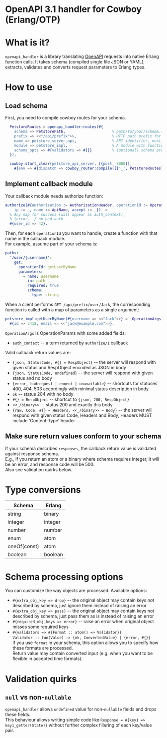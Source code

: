 OpenAPI 3.1 handler for Cowboy (Erlang/OTP)
=================

# What is it?
`openapi_handler` is a library translating [OpenAPI](https://spec.openapis.org/oas/v3.1.0) requests
into native Erlang function calls. It takes schema (compiled single file JSON or YAML), extracts, validates
and converts request parameters to Erlang types.

# How to use

## Load schema
First, you need to compile cowboy routes for your schema.  
```erlang
  PetstoreRoutes = openapi_handler:routes(#{
    schema => PetstorePath,                     % path/to/your/schema.{json,yaml}
    prefix => <<"/api/prefix">>,                % HTTP path prefix for your API
    name => petstore_server_api,                % API identifier, must be unique
    module => petstore_impl,                    % A module with functions to call
    schema_opts => #{validators => #{}}         % (optional) schema processing options (see below)
  }),

  cowboy:start_clear(petstore_api_server, [{port, 8000}],
    #{env => #{dispatch => cowboy_router:compile([{'_', PetstoreRoutes}])}}),
```

## Implement callback module
Your callback module needs authorize function:
```erlang
authorize(#{authorization := AuthorizationHeader, operationId := OperationId, args := OperationParams,
    ip := _, name := ApiName, accept := _}) ->
  % Any map for success (will appear as auth_context),
  % {error, _} on bad auth
  #{user_id => 42}.
```

Then, for each `operationId` you want to handle, create a function with that name in the callback module.  
For example, assume part of your schema is:
```yaml
paths:
  '/user/{username}':
    get:
      operationId: getUserByName
      parameters:
        - name: username
          in: path
          required: true
          schema:
            type: string
```

When a client performs `GET /api/prefix/user/Jack`, the corresponding function is called
with a map of parameters as a single argument:
```erlang
petstore_impl:getUserByName(#{username => <<"Jack">>} = _OperationArgs) ->
  #{id => 3418, email => <<"jack@example.com">>}.
```

`OperationArgs` is OperationParams with some added fields:
  * `auth_context` -- a term returned by `authorize/1` callback


Valid callback return values are:
  * `{json, StatusCode, #{} = RespObject}` -- the server will respond with given status and RespObject encoded as JSON in body
  * `{json, StatusCode, undefined}` -- the server will respond with given status and no body
  * `{error, badrequest | enoent | unavailable}` -- shortcuts for statuses 400, 404, 503 accordingly with minimal status description in body
  * `ok` -- status 204 with no body
  * `#{} = RespObject` -- shortcut to `{json, 200, RespObject}`
  * `<<_/binary>>` -- status 200 and exactly this body
  * `{raw, Code, #{} = Headers, <<_/binary>> = Body}` -- the server will respond with given status Code, Headers and Body, Headers MUST include 'Content-Type' header

## Make sure return values conform to your schema
If your schema describes `responses`, the callback return value is validated against response schema.  
E.g., if you return an atom or a binary where schema requires integer, it will be an error, and response code will be 500.  
Also see validation quirks below.

# Type conversions
| Schema | Erlang |
| ----   | ----   |
| string | binary |
| integer| integer|
| number | number |
| enum   | atom   |
| oneOf(const) | atom |
| boolean | boolean|

# Schema processing options
You can customize the way objects are processed. 
Available options:
 * `#{extra_obj_key => drop}` -- the original object may contain keys not described by schema, just ignore them instead of raising an error
 * `#{extra_obj_key => pass}` -- the original object may contain keys not described by schema, just pass them as is instead of raising an error
 * `#{required_obj_keys => error}` -- raise an error when original object misses some required keys
 * `#{validators => #{Format :: atom() => Validator}}`  
   `Validator :: fun(Value) -> {ok, ConvertedValue} | {error, #{}}`  
   If you use `format` in your schema, this option allows you to specify how these formats are processed.  
   Return value may contain converted input (e.g. when you want to be flexible in accepted time formats).

# Validation quirks
## `null` vs non-`nullable`
`openapi_handler` allows `undefined` value for non-`nullable` fields and drops these fields.  
This behaviour allows writing simple code like `Response = #{key1 => key1_getter(State)}` without
further complex fillering of each key/value pair.
